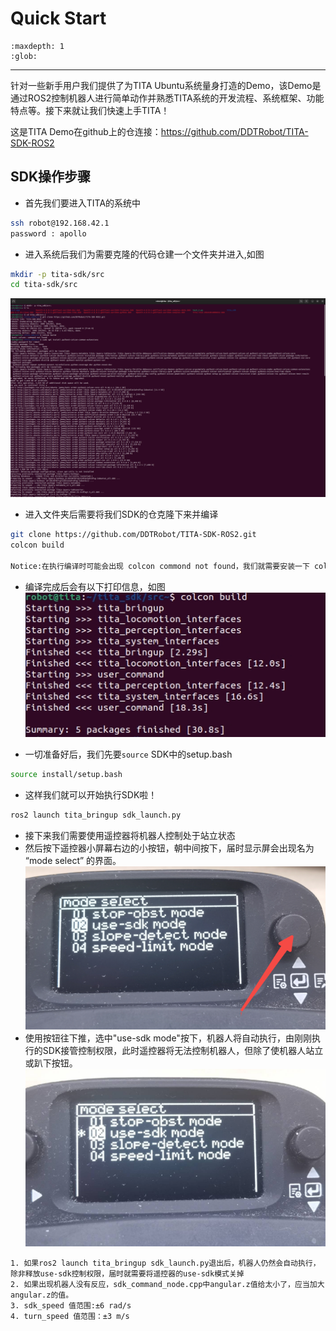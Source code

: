 # Quick Start
```{toctree}
:maxdepth: 1
:glob:
```
------
针对一些新手用户我们提供了为TITA Ubuntu系统量身打造的Demo，该Demo是通过ROS2控制机器人进行简单动作并熟悉TITA系统的开发流程、系统框架、功能特点等。接下来就让我们快速上手TITA！

这是TITA Demo在github上的仓连接：https://github.com/DDTRobot/TITA-SDK-ROS2

## SDK操作步骤

- 首先我们要进入TITA的系统中
```bash
ssh robot@192.168.42.1
password : apollo
```
- 进入系统后我们为需要克隆的代码仓建一个文件夹并进入,如图
```bash
mkdir -p tita-sdk/src
cd tita-sdk/src
```
![sdk1](./../_static/sdk1.jpg)
- 进入文件夹后需要将我们SDK的仓克隆下来并编译
```bash
git clone https://github.com/DDTRobot/TITA-SDK-ROS2.git
colcon build

Notice:在执行编译时可能会出现 colcon commond not found，我们就需要安装一下 colcon 工具，执行 sudo apt install python3-colcon-common-extensions

```
- 编译完成后会有以下打印信息，如图
![sdk2](./../_static/sdk2.jpg)

- 一切准备好后，我们先要`source` SDK中的setup.bash
```bash
source install/setup.bash
```
- 这样我们就可以开始执行SDK啦！
```bash
ros2 launch tita_bringup sdk_launch.py
```
- 接下来我们需要使用遥控器将机器人控制处于站立状态
- 然后按下遥控器小屏幕右边的小按钮，朝中间按下，届时显示屏会出现名为 “mode select” 的界面。  
![sdk4](./../_static/sdk4)
- 使用按钮往下推，选中"use-sdk mode"按下，机器人将自动执行，由刚刚执行的SDK接管控制权限，此时遥控器将无法控制机器人，但除了使机器人站立或趴下按钮。 
![sdk5](./../_static/sdk5)

```{note}
1. 如果ros2 launch tita_bringup sdk_launch.py退出后，机器人仍然会自动执行，除非释放use-sdk控制权限，届时就需要将遥控器的use-sdk模式关掉
2. 如果出现机器人没有反应，sdk_command_node.cpp中angular.z值给太小了，应当加大angular.z的值。
3. sdk_speed 值范围:±6 rad/s
4. turn_speed 值范围：±3 m/s
```
